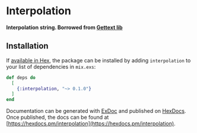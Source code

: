 # Interpolation

**Interpolation string. Borrowed from [Gettext lib](https://github.com/elixir-gettext/gettext/blob/master/lib/gettext/interpolation.ex)**

## Installation

If [available in Hex](https://hex.pm/docs/publish), the package can be installed
by adding `interpolation` to your list of dependencies in `mix.exs`:

```elixir
def deps do
  [
    {:interpolation, "~> 0.1.0"}
  ]
end
```

Documentation can be generated with [ExDoc](https://github.com/elixir-lang/ex_doc)
and published on [HexDocs](https://hexdocs.pm). Once published, the docs can
be found at [https://hexdocs.pm/interpolation](https://hexdocs.pm/interpolation).
